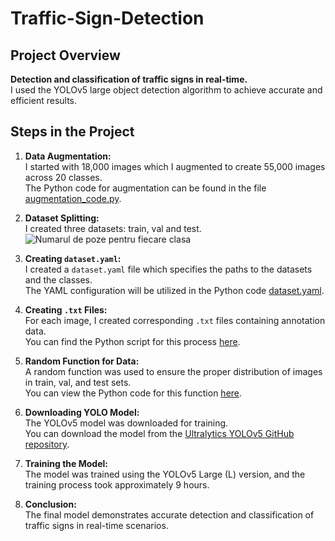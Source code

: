 # Traffic-Sign-Detection

## Project Overview

**Detection and classification of traffic signs in real-time.**  
I used the YOLOv5 large object detection algorithm to achieve accurate and efficient results.

## Steps in the Project

1. **Data Augmentation:**  
   I started with 18,000 images which I augmented to create 55,000 images across 20 classes.  
   The Python code for augmentation can be found in the file [augmentation_code.py](augmentation_code.py).

2. **Dataset Splitting:**  
   I created three datasets: train, val and test.
![Numarul de poze pentru fiecare clasa](https://github.com/user-attachments/assets/f68799e4-a9d0-4e8f-a12f-39fbbf1c7bff)

3. **Creating `dataset.yaml`:**  
   I created a `dataset.yaml` file which specifies the paths to the datasets and the classes.  
   The YAML configuration will be utilized in the Python code [dataset.yaml](dataset).

4. **Creating `.txt` Files:**  
   For each image, I created corresponding `.txt` files containing annotation data.  
   You can find the Python script for this process [here](path/to/txt_creation_code.py).

5. **Random Function for Data:**  
   A random function was used to ensure the proper distribution of images in train, val, and test sets.  
   You can view the Python code for this function [here](path/to/random_function_code.py).

6. **Downloading YOLO Model:**  
   The YOLOv5 model was downloaded for training.  
   You can download the model from the [Ultralytics YOLOv5 GitHub repository](https://github.com/ultralytics/yolov5).

7. **Training the Model:**  
   The model was trained using the YOLOv5 Large (L) version, and the training process took approximately 9 hours.

8. **Conclusion:**  
   The final model demonstrates accurate detection and classification of traffic signs in real-time scenarios.
